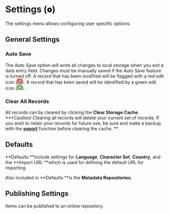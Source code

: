 # Settings \(![](/assets/symbol_cog_16.png)\)

The settings menu allows configuring user specific options.

## General Settings

### Auto Save

The Auto Save option will write all changes to local storage when you exit a data entry field. Changes must be manually saved if the Auto Save feature is turned off. A record that has been modified will be flagged with a red edit icon \(![](/assets/record_modified.png)\). A record that has been saved will be identified by a green edit icon \(![](/assets/record_saved.png)\).

### Clear All Records

All records can by cleared by clicking the **Clear Storage Cache**.  
**\*Caution! Clearing all records will delete your current set of records. If you wish to retain your records for future use, be sure and make a backup with the **[**export**](/export.md)** function before clearing the cache.  **

## Defaults

**Defaults **include settings for **Language**, **Character Set**, **Country**, and the **Import URL **which is used for defining the default URL for importing.

Also included in **Defaults **is the **Metadata Repositories.**

## Publishing Settings

Items can be published to an online repository.


